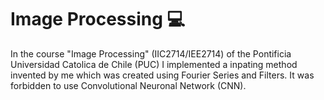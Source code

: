 # Image Processing :computer:

In the course "Image Processing" (IIC2714/IEE2714) of the Pontificia Universidad Catolica de Chile (PUC) I implemented a inpating method invented by me which was created using Fourier Series and Filters. It was forbidden to use Convolutional Neuronal Network (CNN).
